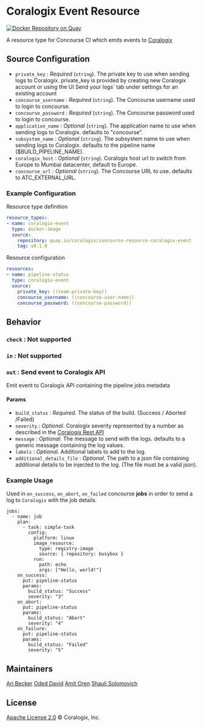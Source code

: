 # Coralogix Event Resource
[![Docker Repository on Quay](https://quay.io/repository/coralogix/eng-coralogix-event-resource/status "Docker Repository on Quay")](https://quay.io/repository/coralogix/eng-coralogix-event-resource)

A resource type for Concourse CI which emits events to [Coralogix](https://coralogix.com/)

## Source Configuration
* `private_key`                : _Required_ (`string`). The private key to use when sending logs to Coralogix. private_key is provided by creating new Coralogix account or using the UI Send your logs` tab under settings for an existing account
* `concourse_username`         : _Required_ (`string`). The Concourse username used to login to concourse.
* `concourse_password`         : _Required_ (`string`). The Concourse password used to login to concourse.
* `application_name`           : _Optional_ (`string`). The application name to use when sending logs to Coralogix. defaults to "concourse".
* `subsystem_name`             : _Optional_ (`string`). The subsystem name to use when sending logs to Coralogix. defaults to the pipeline name ($BUILD_PIPELINE_NAME).
* `coralogix_host`             : _Optional_ (`string`). Coralogix host url to switch from Europe to Mumbai datacenter, default to Europe.
* `concourse_url`              : _Optional_ (`string`). The Concourse URL to use. defaults to ATC_EXTERNAL_URL.

### Example Configuration

Resource type definition

```yaml
resource_types:
- name: coralogix-event
  type: docker-image
  source:
    repository: quay.io/coralogix/concourse-resource-coralogix-event
    tag: v0.1.0
```

Resource configuration
```yaml
resources:
- name: pipeline-status
  type: coralogix-event
  source:
    private_key: ((team-private-key))
    concourse_username: ((concourse-user-name))
    concourse_password: ((concourse-password))
```

## Behavior
 
### `check` : Not supported

### `in` : Not supported

### `out` : Send event to Coralogix API
Emit event to Coralogix API containing the pipeline jobs metadata

#### Params
* `build_status`            : _Required_. The status of the build. (Success / Aborted /Failed)
* `severity`                : _Optional_. Coralogix severity represented by a number as described in the [Coralogix Rest API](https://coralogix.com/integrations/coralogix-rest-api/)
* `message`                 : _Optional_. The message to send with the logs. defaults to a generic message containing the log values.
* `labels`                  : _Optional_. Additional labels to add to the log.
* `additional_details_file` : _Optional_. The path to a json file containing additional details to be injected to the log. (The file must be a valid json).

### Example Usage

Used in `on_success`, `on_abort`, `on_failed` concourse **jobs** in order to send a log to `Coralogix` with the job details.

```
jobs:
  - name: job
    plan:
      - task: simple-task
        config:
          platform: linux
          image_resource:
            type: registry-image
            source: { repository: busybox }
          run:
            path: echo
            args: ["Hello, world!"]
    on_success:
      put: pipeline-status
      params:
        build_status: "Success"
        severity: "3"
    on_abort:
      put: pipeline-status
      params:
        build_status: "Abort"
        severity: "4"
    on_failure:
      put: pipeline-status
      params:
        build_status: "Failed"
        severity: "5"
```

## Maintainers
[Ari Becker](https://github.com/ari-becker)
[Oded David](https://github.com/oded-dd)
[Amit Oren](https://github.com/amit-o)
[Shauli Solomovich](https://github.com/ShauliSolomovich)

## License
[Apache License 2.0](https://www.apache.org/licenses/LICENSE-2.0) © Coralogix, Inc.
